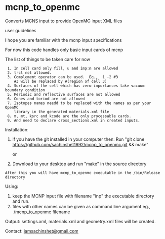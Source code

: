 # mcnp_to_openmc
Converts MCNS input to provide OpenMC input XML files

user guidelines

   I hope you are familiar with the mcnp input specifications

   For now this code handles only basic input cards of mcnp

   The list of things to be taken care for now

     1. In cell card only fill, u and imp:n are allowed
     2. trcl not allowed.
     3. Complement operator can be used.  Eg.,  1 -2 #3
        #3 will be replaced by #(region of cell 3)
     4. Surfaces of the cell which has zero importances take vacuum boundary condition
     5. Periodic and reflective surfaces are not allowed
     6. Cones and toriod are not allowed
     7. Isotopes names needd to be replaced with the names as per your OpenMC
        library in the generated materials.xml file
     8. m, mt, ksrc and kcode are the only processable cards.
     9. And need to declare cross_sections.xml in created inputs.


Installation:

  1. if you have the git installed in your computer then:
       Run "git clone https://github.com/sachinshet1992/mcnp_to_openmc.git && make"

		or

  2. Download to your desktop and run "make" in the source directory

	After this you will have mcnp_to_openmc executable in the /bin/Release directory
Using: 

  1. keep the MCNP input file with filename "inp" the executable directory and run.
  2. files with other names can be given as command line argument eg., ./mcnp_to_openmc filename

Output: 
	settings.xml, materials.xml and geometry.xml files will be created.


Contact:
iamsachinshet@gmail.com
